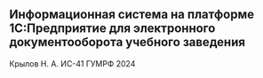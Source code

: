 ## Информационная система на платформе 1С:Предприятие для электронного документооборота учебного заведения

Крылов Н. А. ИС-41
ГУМРФ 2024